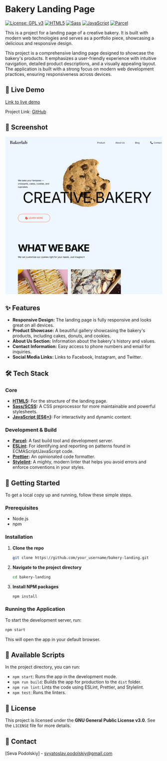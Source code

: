 # Bakery Landing Page

[![License: GPL v3](https://img.shields.io/badge/License-GPLv3-blue.svg)](https://www.gnu.org/licenses/gpl-3.0)
[![HTML5](https://img.shields.io/badge/html5-%23E34F26.svg?style=for-the-badge&logo=html5&logoColor=white)](https://developer.mozilla.org/en-US/docs/Web/Guide/HTML/HTML5)
[![Sass](https://img.shields.io/badge/Sass-CC6699?style=for-the-badge&logo=sass&logoColor=white)](https://sass-lang.com/)
[![JavaScript](https://img.shields.io/badge/javascript-%23323330.svg?style=for-the-badge&logo=javascript&logoColor=%23F7DF1E)](https://developer.mozilla.org/en-US/docs/Web/JavaScript)
[![Parcel](https://img.shields.io/badge/Parcel-00541D?style=for-the-badge&logo=parcel&logoColor=white)](https://parceljs.org/)

This is a project for a landing page of a creative bakery. It is built with modern web technologies and serves as a portfolio piece, showcasing a delicious and responsive design.

This project is a comprehensive landing page designed to showcase the bakery's products. It emphasizes a user-friendly experience with intuitive navigation, detailed product descriptions, and a visually appealing layout. The application is built with a strong focus on modern web development practices, ensuring responsiveness across devices.

## 🚀 Live Demo

[Link to live demo](http://www.bakery-landing.podolskiy.dev)

Project Link: [GitHub](https://github.com/syavaYki/bakery-landing)

## 📸 Screenshot

![Screenshot of the application](/src/images/bakery-screenshot.png)

## ✨ Features

- **Responsive Design:** The landing page is fully responsive and looks great on all devices.
- **Product Showcase:** A beautiful gallery showcasing the bakery's products, including cakes, donuts, and cookies.
- **About Us Section:** Information about the bakery's history and values.
- **Contact Information:** Easy access to phone numbers and email for inquiries.
- **Social Media Links:** Links to Facebook, Instagram, and Twitter.

## 🛠️ Tech Stack

### Core

- **[HTML5](https://developer.mozilla.org/en-US/docs/Web/Guide/HTML/HTML5):** For the structure of the landing page.
- **[Sass/SCSS](https://sass-lang.com/):** A CSS preprocessor for more maintainable and powerful stylesheets.
- **[JavaScript (ES6+)](https://developer.mozilla.org/en-US/docs/Web/JavaScript):** For interactivity and dynamic content.

### Development & Build

- **[Parcel](https://parceljs.org/):** A fast build tool and development server.
- **[ESLint](https://eslint.org/):** For identifying and reporting on patterns found in ECMAScript/JavaScript code.
- **[Prettier](https://prettier.io/):** An opinionated code formatter.
- **[Stylelint](https://stylelint.io/):** A mighty, modern linter that helps you avoid errors and enforce conventions in your styles.

## 🏁 Getting Started

To get a local copy up and running, follow these simple steps.

### Prerequisites

- Node.js
- npm

### Installation

1. **Clone the repo**

   ```sh
   git clone https://github.com/your_username/bakery-landing.git
   ```

2. **Navigate to the project directory**

   ```sh
   cd bakery-landing
   ```

3. **Install NPM packages**

   ```sh
   npm install
   ```

### Running the Application

To start the development server, run:

```sh
npm start
```

This will open the app in your default browser.

## 📜 Available Scripts

In the project directory, you can run:

- `npm start`: Runs the app in the development mode.
- `npm run build`: Builds the app for production to the `dist` folder.
- `npm run lint`: Lints the code using ESLint, Prettier, and Stylelint.
- `npm test`: Runs the linters.

## 📄 License

This project is licensed under the **GNU General Public License v3.0**. See the `LICENSE` file for more details.

## 👤 Contact

[Seva Podolskiy] - [svyatoslav.podolskiy@gmail.com](mailto:svyatoslav.podolskiy@gmail.com)
